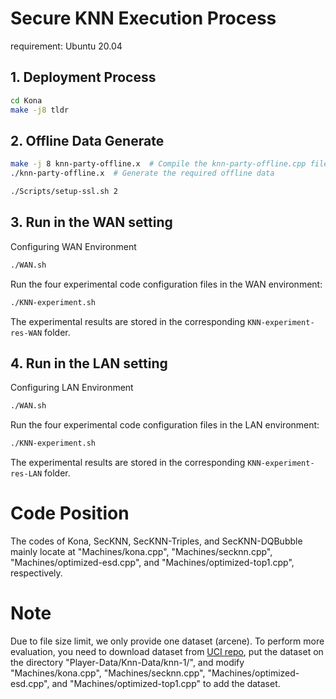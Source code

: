 # Secure KNN Execution Process

requirement: Ubuntu 20.04

## 1. Deployment Process
```sh
cd Kona
make -j8 tldr

```

## 2. Offline Data Generate
```sh
make -j 8 knn-party-offline.x  # Compile the knn-party-offline.cpp file
./knn-party-offline.x  # Generate the required offline data

./Scripts/setup-ssl.sh 2
```

## 3. Run in the WAN setting

Configuring WAN Environment
```sh
./WAN.sh
```
Run the four experimental code configuration files in the WAN environment:
```sh
./KNN-experiment.sh
```
The experimental results are stored in the corresponding `KNN-experiment-res-WAN` folder.

## 4. Run in the LAN setting

Configuring LAN Environment
```sh
./WAN.sh
```
Run the four experimental code configuration files in the LAN environment:
```sh
./KNN-experiment.sh
```
The experimental results are stored in the corresponding `KNN-experiment-res-LAN` folder.



# Code Position

The codes of Kona, SecKNN, SecKNN-Triples, and SecKNN-DQBubble mainly locate at "Machines/kona.cpp", "Machines/secknn.cpp", "Machines/optimized-esd.cpp", and "Machines/optimized-top1.cpp", respectively.

# Note

Due to file size limit, we only provide one dataset (arcene). To perform more evaluation, you need to download dataset from [UCI repo](https://archive.ics.uci.edu/), put the dataset on the directory "Player-Data/Knn-Data/knn-1/", and modify  "Machines/kona.cpp", "Machines/secknn.cpp", "Machines/optimized-esd.cpp", and "Machines/optimized-top1.cpp" to add the dataset.
